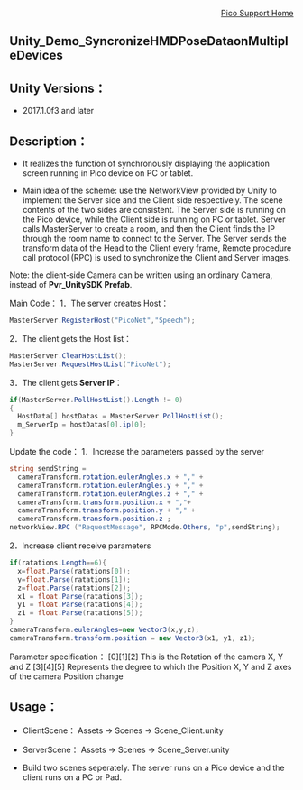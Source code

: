<p align="right"><a href="https://github.com/PicoSupport/PicoSupport" target="_blank">Pico Support Home</a></p>


## Unity_Demo_SyncronizeHMDPoseDataonMultipleDevices

## Unity Versions：
- 2017.1.0f3 and later

## Description：

- It realizes the function of synchronously displaying the application screen running in Pico device on PC or tablet.

- Main idea of the scheme: use the NetworkView provided by Unity to implement the Server side and the Client side respectively. The scene contents of the two sides are consistent. The Server side is running on the Pico device, while the Client side is running on PC or tablet.
Server calls MasterServer to create a room, and then the Client finds the IP through the room name to connect to the Server.
The Server sends the transform data of the Head to the Client every frame,
Remote procedure call protocol (RPC) is used to synchronize the Client and Server images.

Note: the client-side Camera can be written using an ordinary Camera, instead of **Pvr_UnitySDK Prefab**.

Main Code：
1．The server creates Host：
```C#
MasterServer.RegisterHost("PicoNet","Speech");
```
2．The client gets the Host list：
```C#
MasterServer.ClearHostList();
MasterServer.RequestHostList("PicoNet");
```
3．The client gets **Server IP**：
```C#
if(MasterServer.PollHostList().Length != 0)
{
  HostData[] hostDatas = MasterServer.PollHostList();
  m_ServerIp = hostDatas[0].ip[0];
}
```
Update the code：
1．Increase the parameters passed by the server
```C#
string sendString = 
  cameraTransform.rotation.eulerAngles.x + "," +
  cameraTransform.rotation.eulerAngles.y + "," +
  cameraTransform.rotation.eulerAngles.z + "," +
  cameraTransform.transform.position.x + ","+
  cameraTransform.transform.position.y + "," +
  cameraTransform.transform.position.z ;
networkView.RPC ("RequestMessage", RPCMode.Others, "p",sendString);
```
2．Increase client receive parameters
```C#
if(ratations.Length==6){
  x=float.Parse(ratations[0]);
  y=float.Parse(ratations[1]);
  z=float.Parse(ratations[2]);
  x1 = float.Parse(ratations[3]);
  y1 = float.Parse(ratations[4]);
  z1 = float.Parse(ratations[5]);
}
cameraTransform.eulerAngles=new Vector3(x,y,z);
cameraTransform.transform.position = new Vector3(x1, y1, z1);
```
Parameter specification：
[0][1][2] This is the Rotation of the camera X, Y and Z
[3][4][5] Represents the degree to which the Position X, Y and Z axes of the camera Position change

## Usage：

- ClientScene： Assets -> Scenes -> Scene_Client.unity
- ServerScene： Assets -> Scenes -> Scene_Server.unity

- Build two scenes seperately. The server runs on a Pico device and the client runs on a PC or Pad.
